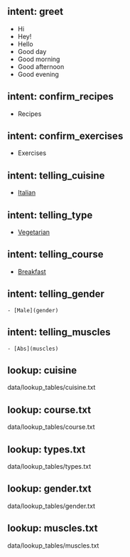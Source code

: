 ## intent: greet
  - Hi
  - Hey!
  - Hello
  - Good day
  - Good morning
  - Good afternoon
  - Good evening

## intent: confirm_recipes
  - Recipes

## intent: confirm_exercises
  - Exercises

## intent: telling_cuisine
  - [Italian](cuisine)

## intent: telling_type
  - [Vegetarian](type)

## intent: telling_course
  - [Breakfast](course)

## intent: telling_gender
    - [Male](gender)

## intent: telling_muscles
    - [Abs](muscles)

## lookup: cuisine
  data/lookup_tables/cuisine.txt

## lookup: course.txt
  data/lookup_tables/course.txt

## lookup: types.txt
  data/lookup_tables/types.txt

## lookup: gender.txt
  data/lookup_tables/gender.txt

## lookup: muscles.txt
  data/lookup_tables/muscles.txt
